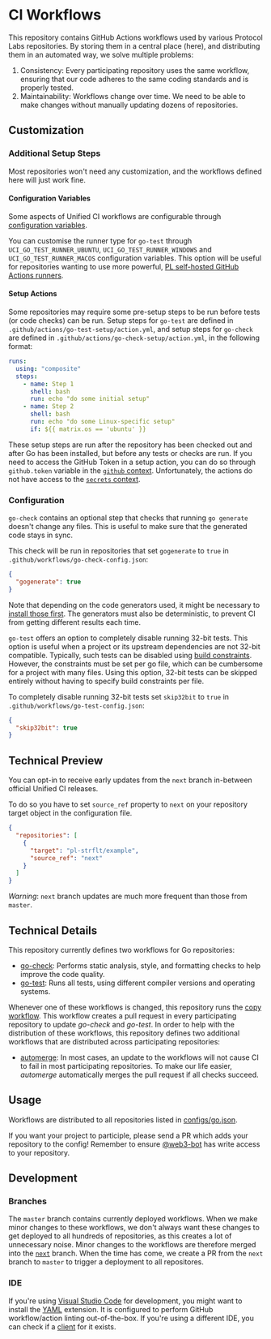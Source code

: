 # CI Workflows

This repository contains GitHub Actions workflows used by various Protocol Labs repositories.
By storing them in a central place (here), and distributing them in an automated way, we solve multiple problems:
1. Consistency: Every participating repository uses the same workflow, ensuring that our code adheres to the same coding standards and is properly tested.
2. Maintainability: Workflows change over time. We need to be able to make changes without manually updating dozens of repositories.

## Customization

### Additional Setup Steps

Most repositories won't need any customization, and the workflows defined here will just work fine.

#### Configuration Variables

Some aspects of Unified CI workflows are configurable through [configuration variables](https://docs.github.com/en/actions/learn-github-actions/variables#creating-configuration-variables-for-a-repository).

You can customise the runner type for `go-test` through `UCI_GO_TEST_RUNNER_UBUNTU`, `UCI_GO_TEST_RUNNER_WINDOWS` and `UCI_GO_TEST_RUNNER_MACOS` configuration variables. This option will be useful for repositories wanting to use more powerful, [PL self-hosted GitHub Actions runners](https://github.com/pl-strflt/tf-aws-gh-runner).

#### Setup Actions

Some repositories may require some pre-setup steps to be run before tests (or code checks) can be run. Setup steps for `go-test` are defined in `.github/actions/go-test-setup/action.yml`, and setup steps for `go-check` are defined in `.github/actions/go-check-setup/action.yml`, in the following format:

```yml
runs:
  using: "composite"
  steps:
    - name: Step 1
      shell: bash
      run: echo "do some initial setup"
    - name: Step 2
      shell: bash
      run: echo "do some Linux-specific setup"
      if: ${{ matrix.os == 'ubuntu' }}
```

These setup steps are run after the repository has been checked out and after Go has been installed, but before any tests or checks are run.
If you need to access the GitHub Token in a setup action, you can do so through `github.token` variable in the [`github` context](https://docs.github.com/en/actions/learn-github-actions/contexts#github-context). Unfortunately, the actions do not have access to the [`secrets` context](https://docs.github.com/en/actions/learn-github-actions/contexts#secrets-context).

### Configuration

`go-check` contains an optional step that checks that running `go generate` doesn't change any files.
This is useful to make sure that the generated code stays in sync.

This check will be run in repositories that set `gogenerate` to `true` in `.github/workflows/go-check-config.json`:
```json
{
  "gogenerate": true
}
```

Note that depending on the code generators used, it might be necessary to [install those first](#additional-setup-steps).
The generators must also be deterministic, to prevent CI from getting different results each time.

`go-test` offers an option to completely disable running 32-bit tests.
This option is useful when a project or its upstream dependencies are not 32-bit compatible.
Typically, such tests can be disabled using [build constraints](https://pkg.go.dev/cmd/go#hdr-Build_constraints).
However, the constraints must be set per go file, which can be cumbersome for a project with many files.
Using this option, 32-bit tests can be skipped entirely without having to specify build constraints per file.

To completely disable running 32-bit tests set `skip32bit` to `true` in `.github/workflows/go-test-config.json`:
```json
{
  "skip32bit": true
}
```

## Technical Preview

You can opt-in to receive early updates from the `next` branch in-between official Unified CI releases.

To do so you have to set `source_ref` property to `next` on your repository target object in the configuration file.
```json
{
  "repositories": [
    {
      "target": "pl-strflt/example",
      "source_ref": "next"
    }
  ]
}
```

_Warning_: `next` branch updates are much more frequent than those from `master`.

## Technical Details

This repository currently defines two workflows for Go repositories:
* [go-check](templates/.github/workflows/go-check.yml): Performs static analysis, style, and formatting checks to help improve the code quality.
* [go-test](templates/.github/workflows/go-test.yml): Runs all tests, using different compiler versions and operating systems.

Whenever one of these workflows is changed, this repository runs the [copy workflow](.github/workflows/copy-workflow.yml). This workflow creates a pull request in every participating repository to update *go-check* and *go-test*.
In order to help with the distribution of these workflows, this repository defines two additional workflows that are distributed across participating repositories:
* [automerge](templates/.github/workflows/automerge.yml): In most cases, an update to the workflows will not cause CI to fail in most participating repositories. To make our life easier, *automerge* automatically merges the pull request if all checks succeed.

## Usage

Workflows are distributed to all repositories listed in [configs/go.json](configs/go.json).

If you want your project to participle, please send a PR which adds your repository to the config! Remember to ensure [@web3-bot](https://github.com/web3-bot) has write access to your repository.

## Development

### Branches

The `master` branch contains currently deployed workflows.
When we make minor changes to these workflows, we don't always want these changes to get deployed to all hundreds of repositories, as this creates a lot of unnecessary noise. Minor changes to the workflows are therefore merged into the [`next`](https://github.com/protocol/.github/tree/next) branch. When the time has come, we create a PR from the `next` branch to `master` to trigger a deployment to all repositores.

### IDE

If you're using [Visual Studio Code](https://code.visualstudio.com/) for development, you might want to install the [YAML](https://marketplace.visualstudio.com/items?itemName=redhat.vscode-yaml) extension. It is configured to perform GitHub workflow/action linting out-of-the-box. If you're using a different IDE, you can check if a [client](https://github.com/redhat-developer/yaml-language-server#clients) for it exists.
